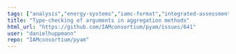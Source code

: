 ```yaml
---
tags: ["analysis","energy-systems","iamc-format","integrated-assessment","integrated-assessment-scenarios","macro-energy","modeling","pyam","scenario","scenario-data","timeseries-format","visualization"]
title: "Type-checking of arguments in aggregation methods"
html_url: "https://github.com/IAMconsortium/pyam/issues/641"
user: "danielhuppmann"
repo: "IAMconsortium/pyam"
---
```


